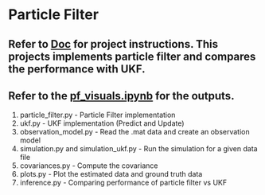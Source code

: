 # Particle Filter

## Refer to [Doc](https://github.com/vishwas-hegde/Robot-Navigation/blob/main/Particle%20Filter/Project%204%20-%20Particle%20Filter.pdf) for project instructions. This projects implements particle filter and compares the performance with UKF.

## Refer to the [pf_visuals.ipynb](https://github.com/vishwas-hegde/Robot-Navigation/blob/main/Particle%20Filter/pf_visuals.ipynb) for the outputs.

1) particle_filter.py - Particle Filter implementation
2) ukf.py - UKF implementation (Predict and Update)
3) observation_model.py - Read the .mat data and create an observation model
4) simulation.py and simulation_ukf.py - Run the simulation for a given data file
5) covariances.py - Compute the covariance
6) plots.py - Plot the estimated data and ground truth data
7) inference.py - Comparing performance of particle filter vs UKF
